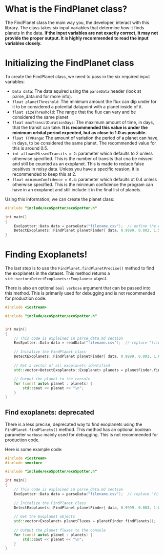 # What is the FindPlanet class?

The FindPlanet class the main way you, the developer, interact with this library. The class takes six input variables that determine *how* it finds planets in the data. **If the input variables are not exactly correct, it may not provide the proper output. It is highly recommended to read the input variables closely.**

# Initializing the FindPlanet class

To create the FindPlanet class, we need to pass in the six required input variables:

- `Data data`: The data aquired using the `parseData` header (look at parse_data.md for more info).
- `float planetThreshold`: The minimum amount the flux can dip under for it to be considered a potential datapoint with a planet inside of it.
- `float sizeThreshold`: The range that the flux can vary and be considered the same planet
- `float maxTransitDurationDays`: The maximum amount of time, in days, that the transit can take. **It is recommended this value is under the minimum orbital period expected, but as close to 1.0 as possible.**
- `float TTVRange`: The amount of variation the period of a planet can have, in days, to be considered the same planet. The recommended value for this is around 0.5.
- `int allowedMissedTransits = 2`: parameter which defaults to 2 unless otherwise specified. This is the number of transits that cna be missed and still be counted as an exoplanet. This is made to reduce false positives in noisy data. Unless you have a specific reasion, it is recommended to keep this at 2.
- `float minimumConfidence = 0.4`: parameter which defaults ot 0.4 unless otherwise specified. This is the minimum confidence the program can have in an exoplanet and still include it in the final list of planets.

Using this information, we can create the planet class:

```cpp
#include "include/exoSpotter/exoSpotter.h"

int main()
{
    ExoSpotter::Data data = parseData("filename.csv");  // define the data, read the previous section for more info
    DetectExoplanets::FindPlanet planetFinder{ data, 0.9999, 0.002, 1.5, 0.4, 2 };
}
```


# Finding Exoplanets!

The last step is to use the `FindPlanet.findPlanetPrecise()` method to find the exoplanets in the dataset. This method returns a `std::vector<DetectExoplanets::Exoplanet>` object.

There is also an optional `bool verbose` argument that can be passed into this method. This is primarily used for debugging and is not recommended for production code.

```cpp
#include <iostream>

#include "include/exoSpotter/exoSpotter.h"


int main()
{
    // This code is explained in parse_data.md section
    ExoSpotter::Data data = readData("filename.csv");  // replace "filename" with your file's name
    
    // Initalize the FindPlanet class
    DetectExoplanets::FindPlanet planetFinder{ data, 0.9999, 0.003, 1.0, 0.1, 2 };
    
    // Get a vector of all exoplanets identified
    std::vector<DetectExoplanets::Exoplanet> planets = planetFinder.findPlanetsPrecise();
    
    // Output the planet to the console
    for (const auto& planet : planets) {
        std::cout << planet << "\n";
    }
}
```

## Find exoplanets: deprecated

There is a less precise, deprecated way to find exoplanets using the `FindPlanet.findPlanets()` method. This method has an optional boolean parameter `verbose` mainly used for debugging. This is not recommended for production code. 

Here is some example code:
```cpp
#include <iostream>
#include <vector>

#include "include/exoSpotter/exoSpotter.h"

int main()
{
    // This code is explained in parse_data.md section
    ExoSpotter::Data data = parseData("filename.csv");  // replace "filename" with your file's name
    
    // Initalize the FindPlanet class
    DetectExoplanets::FindPlanet planetFinder{ data, 0.9999, 0.003, 1.0, 0.1, 2  };
    
    // Get the Exoplanet objects
    std::vector<Exoplanet> planetFluxes = planetFinder.findPlanets();
    
    // Output the planet fluxes to the console
    for (const auto& planet : planets) {
        std::cout << planet << "\n";
    }
}
```